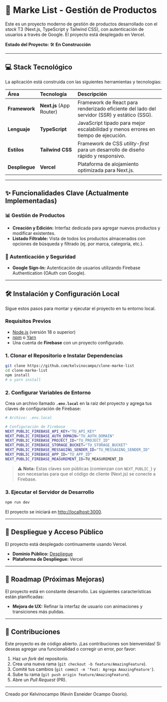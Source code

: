 # 🚀 Marke List - Gestión de Productos

Este es un proyecto moderno de gestión de productos desarrollado con el *stack* T3 (Next.js, TypeScript y Tailwind CSS), con autenticación de usuarios a través de Google. El proyecto está desplegado en Vercel.

**Estado del Proyecto:** 🛠️ **En Construcción**

-----

## 💻 Stack Tecnológico

La aplicación está construida con las siguientes herramientas y tecnologías:

| Área | Tecnología | Descripción |
| :--- | :--- | :--- |
| **Framework** | **Next.js** (App Router) | Framework de React para renderizado eficiente del lado del servidor (SSR) y estático (SSG). |
| **Lenguaje** | **TypeScript** | JavaScript tipado para mejor escalabilidad y menos errores en tiempo de ejecución. |
| **Estilos** | **Tailwind CSS** | Framework de CSS *utility-first* para un desarrollo de diseño rápido y responsivo. |
| **Despliegue** | **Vercel** | Plataforma de alojamiento optimizada para Next.js. |

-----

## ✨ Funcionalidades Clave (Actualmente Implementadas)

### 📊 Gestión de Productos

  * **Creación y Edición:** Interfaz dedicada para agregar nuevos productos y modificar existentes.
  * **Listado Filtrable:** Vista de todos los productos almacenados con opciones de búsqueda y filtrado (ej. por marca, categoría, etc.).

### 🔐 Autenticación y Seguridad

  * **Google Sign-In:** Autenticación de usuarios utilizando Firebase Authentication (OAuth con Google).
  <!-- * **Acceso Controlado:** Solo los usuarios autenticados pueden acceder y gestionar los productos. -->

-----

## 🛠️ Instalación y Configuración Local

Sigue estos pasos para montar y ejecutar el proyecto en tu entorno local.

### Requisitos Previos

  * [Node.js](https://nodejs.org/en/) (versión 18 o superior)
  * [npm](https://www.npmjs.com/) o [Yarn](https://yarnpkg.com/)
  * Una cuenta de **Firebase** con un proyecto configurado.

### 1\. Clonar el Repositorio e Instalar Dependencias

```bash
git clone https://github.com/kelvinocampo/clone-marke-list
cd clone-marke-list
npm install
# o yarn install
```

### 2\. Configurar Variables de Entorno

Crea un archivo llamado **`.env.local`** en la raíz del proyecto y agrega tus claves de configuración de Firebase:

```bash
# Archivo: .env.local

# Configuración de Firebase
NEXT_PUBLIC_FIREBASE_API_KEY="TU_API_KEY"
NEXT_PUBLIC_FIREBASE_AUTH_DOMAIN="TU_AUTH_DOMAIN"
NEXT_PUBLIC_FIREBASE_PROJECT_ID="TU_PROJECT_ID"
NEXT_PUBLIC_FIREBASE_STORAGE_BUCKET="TU_STORAGE_BUCKET"
NEXT_PUBLIC_FIREBASE_MESSAGING_SENDER_ID="TU_MESSAGING_SENDER_ID"
NEXT_PUBLIC_FIREBASE_APP_ID="TU_APP_ID"
NEXT_PUBLIC_FIREBASE_MEASUREMENT_ID=TU_MEASUREMENT_ID
```

> ⚠️ **Nota:** Estas claves son públicas (comienzan con `NEXT_PUBLIC_`) y son necesarias para que el código de cliente (Next.js) se conecte a Firebase.

### 3\. Ejecutar el Servidor de Desarrollo

```bash
npm run dev
```

El proyecto se iniciará en [http://localhost:3000](http://localhost:3000).

-----

## 🔗 Despliegue y Acceso Público

El proyecto está desplegado continuamente usando Vercel.

  * **Dominio Público:** [Despliegue](https://clone-marke-list.vercel.app/)
  * **Plataforma de Despliegue:** Vercel

-----

## 📝 Roadmap (Próximas Mejoras)

El proyecto está en constante desarrollo. Las siguientes características están planificadas:

  * **Mejora de UX:** Refinar la interfaz de usuario con animaciones y transiciones más pulidas.

-----

## 🤝 Contribuciones

Este proyecto es de código abierto. ¡Las contribuciones son bienvenidas\! Si deseas agregar una funcionalidad o corregir un error, por favor:

1.  Haz un *fork* del repositorio.
2.  Crea una nueva rama (`git checkout -b feature/AmazingFeature`).
3.  Comité tus cambios (`git commit -m 'feat: Agrega AmazingFeature'`).
4.  Sube tu rama (`git push origin feature/AmazingFeature`).
5.  Abre un *Pull Request* (PR).

-----

Creado por Kelvinocampo (Kevin Esneider Ocampo Osorio).